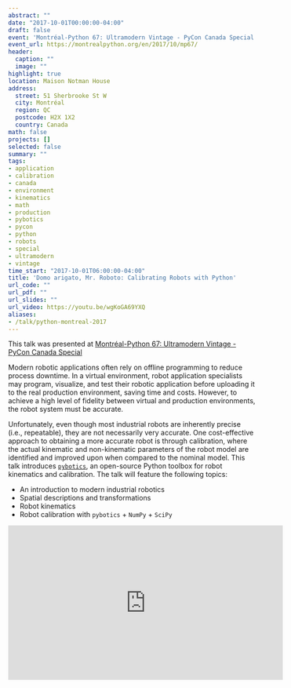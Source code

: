 ```yaml
---
abstract: ""
date: "2017-10-01T00:00:00-04:00"
draft: false
event: 'Montréal-Python 67: Ultramodern Vintage - PyCon Canada Special'
event_url: https://montrealpython.org/en/2017/10/mp67/
header:
  caption: ""
  image: ""
highlight: true
location: Maison Notman House
address:
  street: 51 Sherbrooke St W
  city: Montréal
  region: QC
  postcode: H2X 1X2
  country: Canada
math: false
projects: []
selected: false
summary: ""
tags:
- application
- calibration
- canada
- environment
- kinematics
- math
- production
- pybotics
- pycon
- python
- robots
- special
- ultramodern
- vintage
time_start: "2017-10-01T06:00:00-04:00"
title: 'Domo arigato, Mr. Roboto: Calibrating Robots with Python'
url_code: ""
url_pdf: ""
url_slides: ""
url_video: https://youtu.be/wgKoGA69YXQ
aliases:
- /talk/python-montreal-2017
---
```


This talk was presented at [Montréal-Python 67: Ultramodern Vintage - PyCon Canada Special](https://montrealpython.org/2017/10/mp67/)

Modern robotic applications often rely on offline programming to reduce process downtime. In a virtual environment, robot application specialists may program, visualize, and test their robotic application before uploading it to the real production environment, saving time and costs. However, to achieve a high level of fidelity between virtual and production environments, the robot system must be accurate.

Unfortunately, even though most industrial robots are inherently precise (i.e., repeatable), they are not necessarily very accurate. One cost-effective approach to obtaining a more accurate robot is through calibration, where the actual kinematic and non-kinematic parameters of the robot model are identified and improved upon when compared to the nominal model. This talk introduces [`pybotics`](https://github.com/nnadeau/pybotics), an open-source Python toolbox for robot kinematics and calibration. The talk will feature the following topics:

- An introduction to modern industrial robotics
- Spatial descriptions and transformations
- Robot kinematics
- Robot calibration with `pybotics` + `NumPy` + `SciPy`

<iframe width="560" height="315" src="https://www.youtube.com/embed/wgKoGA69YXQ" frameborder="0" allowfullscreen></iframe>
